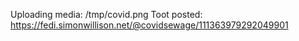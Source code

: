 Uploading media: /tmp/covid.png
Toot posted: https://fedi.simonwillison.net/@covidsewage/111363979292049901
